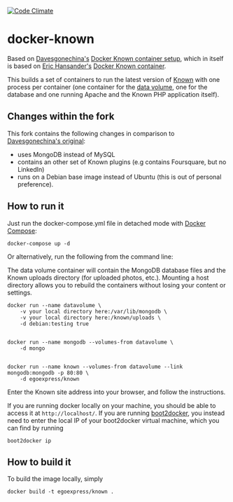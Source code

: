 [![Code Climate](https://codeclimate.com/github/egoexpress/innoxmpp/badges/gpa.svg)](https://codeclimate.com/github/egoexpress/innoxmpp)

docker-known
============

Based on [Davesgonechina's](https://github.com/davesgonechina) [Docker Known container setup](https://github.com/davesgonechina/docker-known), which in itself is based on [Eric Hansander's](https://github.com/ehdr) [Docker Known container](https://registry.hub.docker.com/u/ehdr/known/).

This builds a set of containers to run the latest version of [Known](https://withknown.com/) with one process per container (one container for the [data volume](http://docs.docker.com/userguide/dockervolumes/), one for the database and one running Apache and the Known PHP application itself).

Changes within the fork
-----------------------
This fork contains the following changes in comparison to [Davesgonechina's original](https://github.com/davesgonechina/docker-known):

- uses MongoDB instead of MySQL
- contains an other set of Known plugins (e.g contains Foursquare, but no LinkedIn)
- runs on a Debian base image instead of Ubuntu (this is out of personal preference).

How to run it
-------------
Just run the docker-compose.yml file in detached mode with [Docker Compose](https://docs.docker.com/compose/):

    docker-compose up -d

Or alternatively, run the following from the command line:

The data volume container will contain the MongoDB database files and the Known uploads directory (for uploaded photos, etc.). Mounting a host directory allows you to rebuild the containers without losing your content or settings.

    docker run --name datavolume \
        -v your local directory here:/var/lib/mongodb \
        -v your local directory here:/known/uploads \
        -d debian:testing true


    docker run --name mongodb --volumes-from datavolume \
        -d mongo


    docker run --name known --volumes-from datavolume --link mongodb:mongodb -p 80:80 \
        -d egoexpress/known

Enter the Known site address into your browser, and follow the instructions.

If you are running docker locally on your machine, you should be able to
access it at `http://localhost/`.  If you are running [boot2docker](http://boot2docker.io/), you
instead need to enter the local IP of your boot2docker virtual machine, which
you can find by running

    boot2docker ip

How to build it
---------------
To build the image locally, simply

    docker build -t egoexpress/known .
